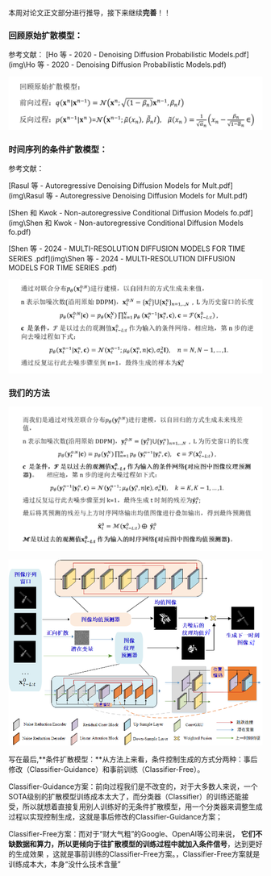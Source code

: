本周对论文正文部分进行推导，接下来继续**完善**！！

### 回顾原始扩散模型：

参考文献： [Ho 等 - 2020 - Denoising Diffusion Probabilistic Models.pdf](img\Ho 等 - 2020 - Denoising Diffusion Probabilistic Models.pdf) 

![1712157834462](img/1712157834462.png)

###  时间序列的条件扩散模型：

参考文献：

 [Rasul 等 - Autoregressive Denoising Diffusion Models for Mult.pdf](img\Rasul 等 - Autoregressive Denoising Diffusion Models for Mult.pdf) 

 [Shen 和 Kwok - Non-autoregressive Conditional Diffusion Models fo.pdf](img\Shen 和 Kwok - Non-autoregressive Conditional Diffusion Models fo.pdf) 

 [Shen 等 - 2024 - MULTI-RESOLUTION DIFFUSION MODELS FOR TIME SERIES .pdf](img\Shen 等 - 2024 - MULTI-RESOLUTION DIFFUSION MODELS FOR TIME SERIES .pdf) 

![1712157887297](img/1712157887297.png) 

### 我们的方法

![1712157944849](img/1712157944849.png)

![1712157046177](img/1712157046177.png)





写在最后,**条件扩散模型：**从方法上来看，条件控制生成的方式分两种：事后修改（Classifier-Guidance）和事前训练（Classifier-Free）。 

Classifier-Guidance方案：前向过程我们是不改变的，对于大多数人来说，一个SOTA级别的扩散模型训练成本太大了，而分类器（Classifier）的训练还能接受，所以就想着直接复用别人训练好的无条件扩散模型，用一个分类器来调整生成过程以实现控制生成，这就是事后修改的Classifier-Guidance方案；

Classifier-Free方案：而对于“财大气粗”的Google、OpenAI等公司来说， **它们不缺数据和算力，所以更倾向于往扩散模型的训练过程中就加入条件信号**，达到更好的生成效果 ，这就是事前训练的Classifier-Free方案。，Classifier-Free方案就是训练成本大，本身“没什么技术含量”